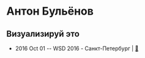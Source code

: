 # Антон Бульёнов

## Визуализируй это
- 2016 Oct 01 -- WSD 2016 - Санкт-Петербург  | [:notebook:](https://wsd.events/2016/10/01/pres/visualize-this.pdf)  
